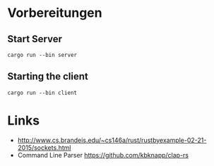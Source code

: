 # Vorbereitungen



## Start Server

    cargo run --bin server

## Starting the client

    cargo run --bin client


# Links
* http://www.cs.brandeis.edu/~cs146a/rust/rustbyexample-02-21-2015/sockets.html
* Command Line Parser https://github.com/kbknapp/clap-rs
